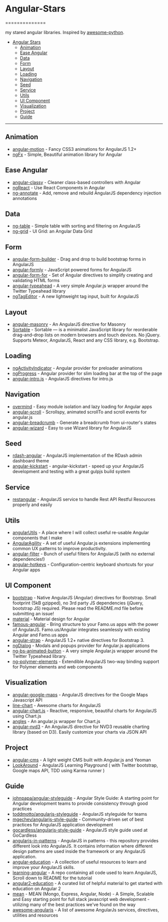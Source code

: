 # Angular-Stars
==============

my stared angular libraries. Inspired by [awesome-python](https://github.com/vinta/awesome-python).

- [Angular Stars](#angular-stars)
    - [Animation](#animation)
    - [Ease Angular](#ease-angular)
    - [Data](#data)
    - [Form](#form)
    - [Layout](#layout)
    - [Loading](#loading)
    - [Navigation](#navigation)
    - [Seed](#seed)
    - [Service](#service)
    - [Utils](#utils)
    - [UI Component](#ui-component)
    - [Visualization](#visualization)
    - [Project](#project)
    - [Guide](#guide)

---
## Animation
* [angular-motion](https://github.com/mgcrea/angular-motion) - Fancy CSS3 animations for AngularJS 1.2+
* [ngFx](https://github.com/Hendrixer/ngFx) - Simple, Beautiful animation library for Angular

## Ease Angular
* [angular-classy](https://github.com/davej/angular-classy) - Cleaner class-based controllers with Angular
* [ngReact](https://github.com/davidchang/ngReact) - Use React Components in Angular
* [ng-annotate](https://github.com/olov/ng-annotate) - Add, remove and rebuild AngularJS dependency injection annotations

## Data
* [ng-table](https://github.com/esvit/ng-table) - Simple table with sorting and filtering on AngularJS
* [ng-grid](https://github.com/angular-ui/ng-grid) - UI Grid: an Angular Data Grid

## Form
* [angular-form-builder](https://github.com/kelp404/angular-form-builder) - Drag and drop to build bootstrap forms in AngularJS 
* [angular-formly](https://github.com/formly-js/angular-formly) - JavaScript powered forms for AngularJS
* [angular-form-for](https://github.com/bvaughn/angular-form-for) - Set of Angular directives to simplify creating and validating HTML forms
* [angular-typeahead](https://github.com/Siyfion/angular-typeahead) - A very simple Angular.js wrapper around the Twitter Typeahead library
* [ngTagEditor](https://github.com/varyoo/ngTagEditor) - A new lightweight tag input, built for AngularJS

## Layout
* [angular-masonry](https://github.com/passy/angular-masonry) - An AngularJS directive for Masonry
* [Sortable](https://github.com/RubaXa/Sortable) - Sortable — is a minimalist JavaScript library for reorderable drag-and-drop lists on modern browsers and touch devices. No jQuery. Supports Meteor, AngularJS, React and any CSS library, e.g. Bootstrap.


## Loading
* [ngActivityIndicator](https://github.com/voronianski/ngActivityIndicator) - Angular provider for preloader animations 
* [ngProgress](https://github.com/VictorBjelkholm/ngProgress) - Angular provider for slim loading bar at the top of the page
* [angular-intro.js](https://github.com/mendhak/angular-intro.js) - AngularJS directives for intro.js

## Navigation
* [overmind](https://github.com/geddski/overmind) - Easy module isolation and lazy loading for Angular apps
* [angular-scroll](https://github.com/oblador/angular-scroll) - Scrollspy, animated scrollTo and scroll events for angular.js
* [angular-breadcrumb](https://github.com/ncuillery/angular-breadcrumb) - Generate a breadcrumb from ui-router's states
* [angular-wizard](https://github.com/mgonto/angular-wizard) - Easy to use Wizard library for AngularJS

## Seed
* [rdash-angular](https://github.com/rdash/rdash-angular) - AngularJS implementation of the RDash admin dashboard theme
* [angular-kickstart](https://github.com/vesparny/angular-kickstart) - angular-kickstart - speed up your AngularJS development and testing with a great gulpjs build system

## Service
* [restangular](https://github.com/mgonto/restangular) - AngularJS service to handle Rest API Restful Resources properly and easily

## Utils
* [angularUtils](https://github.com/michaelbromley/angularUtils) - A place where I will collect useful re-usable Angular components that I make
* [AngularAgility](https://github.com/AngularAgility/AngularAgility) - A set of useful Angular.js extensions implementing common UX patterns to improve productivity.
* [angular-filter](https://github.com/a8m/angular-filter) - Bunch of useful filters for AngularJS (with no external dependencies!)
* [angular-hotkeys](https://github.com/chieffancypants/angular-hotkeys) - Configuration-centric keyboard shortcuts for your Angular apps

## UI Component
* [bootstrap](https://github.com/angular-ui/bootstrap) - Native AngularJS (Angular) directives for Bootstrap. Small footprint (5kB gzipped), no 3rd party JS dependencies (jQuery, bootstrap JS) required. Please read the README.md file before submitting an issue!
* [material](https://github.com/angular/material) - Material design for Angular
* [famous-angular](https://github.com/Famous/famous-angular) - Bring structure to your Famo.us apps with the power of AngularJS. Famo.us/Angular integrates seamlessly with existing Angular and Famo.us apps
* [angular-strap](https://github.com/mgcrea/angular-strap) - AngularJS 1.2+ native directives for Bootstrap 3.
* [ngDialog](https://github.com/likeastore/ngDialog) - Modals and popups provider for Angular.js applications
* [ng-bs-animated-button](https://github.com/jeremypeters/ng-bs-animated-button) - A very simple Angular.js wrapper around the Twitter Typeahead library.
* [ng-polymer-elements](https://github.com/GabiAxel/ng-polymer-elements) - Extendible AngularJS two-way binding support for Polymer elements and web components

## Visualization
* [angular-google-maps](https://github.com/angular-ui/angular-google-maps) - AngularJS directives for the Google Maps Javascript API
* [line-chart](https://github.com/n3-charts/line-chart) - Awesome charts for AngularJS
* [angular-chart.js](https://github.com/jtblin/angular-chart.js) - Reactive, responsive, beautiful charts for AngularJS using Chart.js
* [angles](https://github.com/gonewandering/angles) - An angular.js wrapper for Chart.js
* [angular-nvd3](https://github.com/krispo/angular-nvd3) - An AngularJS directive for NVD3 reusable charting library (based on D3). Easily customize your charts via JSON API

## Project
* [angular-cms](https://github.com/jonniespratley/angular-cms) - A light weight CMS built with Angular.js and Yeoman
* [LookAround](https://github.com/shidhincr/LookAround) - AngularJS Learning Playground ( with Twitter bootstrap, Google maps API, TDD using Karma runner )

## Guide
* [johnpapa/angular-styleguide](https://github.com/johnpapa/angular-styleguide) - Angular Style Guide: A starting point for Angular development teams to provide consistency through good practices
* [toddmotto/angularjs-styleguide](https://github.com/toddmotto/angularjs-styleguide) - AngularJS styleguide for teams
* [mgechev/angularjs-style-guide](https://github.com/mgechev/angularjs-style-guide) - Community-driven set of best practices for AngularJS application development
* [gocardless/angularjs-style-guide](https://github.com/gocardless/angularjs-style-guide) - AngularJS style guide used at GoCardless
* [angularjs-in-patterns](https://github.com/mgechev/angularjs-in-patterns) - AngularJS in patterns - this repository provides different look into AngularJS. It contains information where different design patterns are used inside the framework or any AngularJS application.
* [angular-education](https://github.com/timjacobi/angular-education) - A collection of useful resources to learn and improve your AngularJS skills.
* [learning-angular](https://github.com/zafarali/learning-angular) - A repo containing all code used to learn AngularJS, Scroll down to README for the tutorial
* [angular2-education](https://github.com/timjacobi/angular2-education) - A curated list of helpful material to get started with education on Angular 2
* [mean](https://github.com/linnovate/mean) - MEAN (Mongo, Express, Angular, Node) - A Simple, Scalable and Easy starting point for full stack javascript web development - utilizing many of the best practices we've found on the way 
* [awesome-angularjs](https://github.com/gianarb/awesome-angularjs) - A list of awesome AngularJs services, directives, utilities and resources

